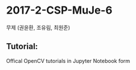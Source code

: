 # 2017-2-CSP-MuJe-6
무제 (권윤환, 조유림, 최원준)

Tutorial:
---
Offical OpenCV tutorials in Jupyter Notebook form
